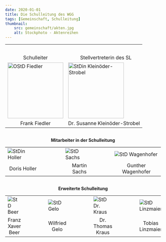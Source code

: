 ```yaml
---
date: 2020-01-01
title: Die Schulleitung des WGG
tags: [Gemeinschaft, Schulleitung]
thumbnail: 
    src: gemeinschaft/akten.jpg
    alt: Stockphoto - Aktenreihen
---
```



<table style="margin:auto">
    <tr>
        <td style="padding-top: 2em; text-align: center">Schulleiter</td>
        <td style="padding-top: 2em;padding-left: 20px;text-align:center">Stellvertreterin des SL</td>
    </tr>
    <tr>
        <td>
              <img src="/images/schulleitung/Fiedler.jpg" alt="OStD Fiedler" style = "width: 180px">
        </td>
        <td>
            <img src="/images/schulleitung/kleinoeder.jpg" alt="StDin Kleinöder-Strobel" style = "width: 180px">
        </td>
    </tr>
    <tr>
        <td style="text-align: center">
           Frank Fiedler
        </td>
        <td style = "text-align: center">
            Dr. Susanne Kleinöder-Strobel
        </td>
    </tr>
</table>
<br>
<p align="center">
 <strong>Mitarbeiter in der Schulleitung</strong>
</p>

<table style="margin:auto">
    <tr>
        <td>
            <img src="/images/schulleitung/holler.jpg" alt="StDin Holler" style="padding-right: 80px">
        </td>
        <td>
            <img src="/images/schulleitung/sachs.jpg" alt="StD Sachs" style="padding-right: 60px">
        </td>
        <td>
            <img src="/images/schulleitung/wagenhofer.jpg" alt="StD Wagenhofer">
        </td>
    </tr>
    <tr>
        <td style = "text-align: center; padding-right:80px">
            Doris Holler
        </td>
        <td style="text-align: center; padding-right:60px" >
            Martin Sachs
        </td>
        <td style="text-align: center">
            Gunther Wagenhofer
        </td>
    </tr>
</table>

<br>
<p align="center">
 <strong>Erweiterte Schulleitung</strong>
</p>

<table style ="margin:auto">
    <tr>
        <td>
            <img src="/images/schulleitung/bfx.jpg" alt="StD Beer" style="padding-right: 80px">
        </td>
        <td>
            <img src="/images/schulleitung/gw.jpg" alt="StD Gelo" style="padding-right: 80px">
        </td>
        <td>
            <img src="/images/schulleitung/kt.jpg" alt="StD Dr. Kraus" style="padding-right: 80px">
        </td>
         <td>
            <img src="/images/schulleitung/lt.jpg" alt="StD Linzmaier">
        </td>
    </tr>
        <td style = "text-align: center; padding-right:80px">
            Franz Xaver Beer
        </td>
        <td style="text-align: center; padding-right:80px" >
            Wilfried Gelo
        </td>
        <td style="text-align: center; padding-right:80px">
            Dr. Thomas Kraus
        </td>
        <td style="text-align: center">
            Tobias Linzmaier
        </td>
    <tr>
    </tr>
</table>